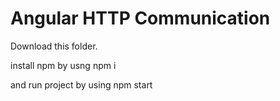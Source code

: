 # Angular HTTP Communication

Download this folder.

install npm by usng npm i

and run project by using npm start
